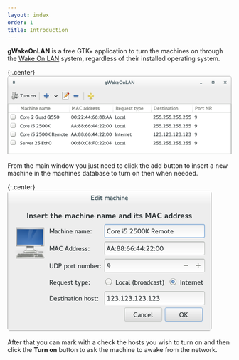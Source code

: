 ```yaml
---
layout: index
order: 1
title: Introduction
---
```

**gWakeOnLAN** is a free GTK+ application to turn the machines on through the
[Wake On LAN](wol) system, regardless of their installed operating system.

{:.center}
![Main window](/resources/gwakeonlan/archive/latest/english/main.png)

From the main window you just need to click the add button to insert a new
machine in the machines database to turn on then when needed.

{:.center}
![Detail window](/resources/gwakeonlan/archive/latest/english/detail.png)

After that you can mark with a check the hosts you wish to turn on and then
click the **Turn on** button to ask the machine to awake from the network.